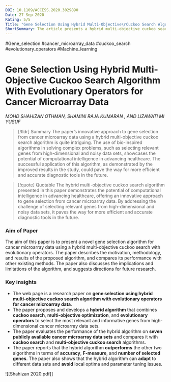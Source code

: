 ```yaml
---
DOI: 10.1109/ACCESS.2020.3029890
Date: 27 Sep 2020
Rating: 5/5
Title: "Gene Selection Using Hybrid Multi-Objective\rCuckoo Search Algorithm With Evolutionary\rOperators for Cancer Microarray Data"
ShortSummary: The article presents a hybrid multi-objective cuckoo search algorithm for gene selection from cancer microarray data. The algorithm, inspired by the brood parasitism and Lévy flights of cuckoo birds, incorporates mutation and crossover operators to improve the search ability and diversity of solutions. It addresses the challenge of analyzing and selecting relevant genes with maximum classification accuracy from high-dimensional and noisy data sets. The algorithm uses a Pareto optimal archive for multi-objective optimization, aiming to maximize classification performance while minimizing the number of selected genes. Tested on seven publicly available and high-dimensional cancer microarray data sets, the proposed algorithm outperforms other algorithms, selecting fewer significant genes.
---
```

#Gene_selection #cancer_microarray_data #cuckoo_search #evolutionary_operators #Machine_learning 

# Gene Selection Using Hybrid Multi-Objective Cuckoo Search Algorithm With Evolutionary Operators for Cancer Microarray Data
*MOHD SHAHIZAN OTHMAN, SHAMINI RAJA KUMARAN , AND LIZAWATI MI YUSUF*

> [!tldr] Summary
>The paper’s innovative approach to gene selection from cancer microarray data using a hybrid multi-objective cuckoo search algorithm is quite intriguing. The use of bio-inspired algorithms in solving complex problems, such as selecting relevant genes from high-dimensional and noisy data sets, showcases the potential of computational intelligence in advancing healthcare. The successful application of this algorithm, as demonstrated by the improved results in the study, could pave the way for more efficient and accurate diagnostic tools in the future.

> [!quote] Quotable
> The hybrid multi-objective cuckoo search algorithm presented in this paper demonstrates the potential of computational intelligence in advancing healthcare, offering an innovative approach to gene selection from cancer microarray data. By addressing the challenge of selecting relevant genes from high-dimensional and noisy data sets, it paves the way for more efficient and accurate diagnostic tools in the future.


### Aim of Paper
The aim of this paper is to present a novel gene selection algorithm for cancer microarray data using a hybrid multi-objective cuckoo search with evolutionary operators. The paper describes the motivation, methodology, and results of the proposed algorithm, and compares its performance with other existing methods. The paper also discusses the implications and limitations of the algorithm, and suggests directions for future research.

### Key insights
- The web page is a research paper on **gene selection using hybrid multi-objective cuckoo search algorithm with evolutionary operators for cancer microarray data**.
- The paper proposes and develops a **hybrid algorithm** that combines **cuckoo search**, **multi-objective optimization**, and **evolutionary operators** to select the most relevant and informative genes from high-dimensional cancer microarray data sets.
- The paper evaluates the performance of the hybrid algorithm on **seven publicly available cancer microarray data sets** and compares it with **cuckoo search** and **multi-objective cuckoo search** algorithms.
- The paper reports that the hybrid algorithm **outperforms** the other two algorithms in terms of **accuracy**, **F-measure**, and **number of selected genes**. The paper also shows that the hybrid algorithm can **adapt** to different data sets and **avoid** local optima and parameter tuning issues.

![[Shahizan 2020.pdf]]